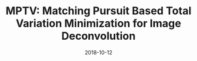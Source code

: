 ---
title: "MPTV: Matching Pursuit Based Total Variation Minimization for Image Deconvolution"
collection: preprints
permalink: /publication/MPTV
date: 2018-10-12
venue: " CoRR abs/1810.05438"
city: 
state: ""
thumbnail: "MPTV.png"
teaser :
authors: "Dong Gong, Mingkui Tan, Qinfeng Shi, Anton van den Hengel, Yanning Zhang "
bibtex: MPTV.txt
uri: MPTV.pdf
arxiv: https://arxiv.org/abs/1810.05438
project: 
source: 
poster: 
data:
---